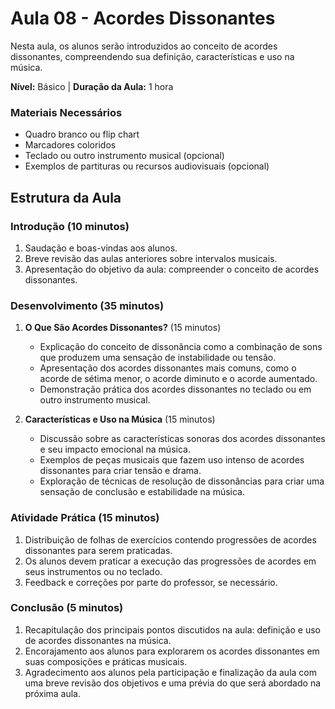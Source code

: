 # Aula 08 - Acordes Dissonantes
Nesta aula, os alunos serão introduzidos ao conceito de acordes dissonantes, compreendendo sua definição, características e uso na música.

**Nível:** Básico | **Duração da Aula:** 1 hora
### Materiais Necessários
- Quadro branco ou flip chart
- Marcadores coloridos
- Teclado ou outro instrumento musical (opcional)
- Exemplos de partituras ou recursos audiovisuais (opcional)

## Estrutura da Aula 

### Introdução (10 minutos)
1. Saudação e boas-vindas aos alunos.
2. Breve revisão das aulas anteriores sobre intervalos musicais.
3. Apresentação do objetivo da aula: compreender o conceito de acordes dissonantes.

### Desenvolvimento (35 minutos)
1. **O Que São Acordes Dissonantes?** (15 minutos)
   - Explicação do conceito de dissonância como a combinação de sons que produzem uma sensação de instabilidade ou tensão.
   - Apresentação dos acordes dissonantes mais comuns, como o acorde de sétima menor, o acorde diminuto e o acorde aumentado.
   - Demonstração prática dos acordes dissonantes no teclado ou em outro instrumento musical.

2. **Características e Uso na Música** (15 minutos)
   - Discussão sobre as características sonoras dos acordes dissonantes e seu impacto emocional na música.
   - Exemplos de peças musicais que fazem uso intenso de acordes dissonantes para criar tensão e drama.
   - Exploração de técnicas de resolução de dissonâncias para criar uma sensação de conclusão e estabilidade na música.

### Atividade Prática (15 minutos)
1. Distribuição de folhas de exercícios contendo progressões de acordes dissonantes para serem praticadas.
2. Os alunos devem praticar a execução das progressões de acordes em seus instrumentos ou no teclado.
3. Feedback e correções por parte do professor, se necessário.

### Conclusão (5 minutos)
1. Recapitulação dos principais pontos discutidos na aula: definição e uso de acordes dissonantes na música.
2. Encorajamento aos alunos para explorarem os acordes dissonantes em suas composições e práticas musicais.
3. Agradecimento aos alunos pela participação e finalização da aula com uma breve revisão dos objetivos e uma prévia do que será abordado na próxima aula.
